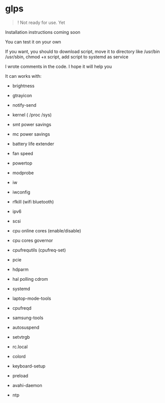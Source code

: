 # glps

> ! Not ready for use. Yet

Installation instructions coming soon

You can test it on your own

If you want, you should to download script, move it to directory like /usr/bin /usr/sbin, chmod +x script, add script to systemd as service

I wrote comments in the code. I hope it will help you

It can works with:

- brightness

- gtrayicon

- notify-send

- kernel ( /proc /sys)

- smt power savings

- mc power savings

- battery life extender

- fan speed

- powertop

- modprobe

- iw

- iwconfig

- rfkill (wifi bluetooth)

- ipv6

- scsi

- cpu online cores (enable/disable)

- cpu cores governor

- cpufrequtils (cpufreq-set)

- pcie

- hdparm

- hal polling cdrom

- systemd

- laptop-mode-tools

- cpufreqd

- samsung-tools

- autosuspend

- setvtrgb

- rc.local

- colord

- keyboard-setup

- preload

- avahi-daemon

- ntp
